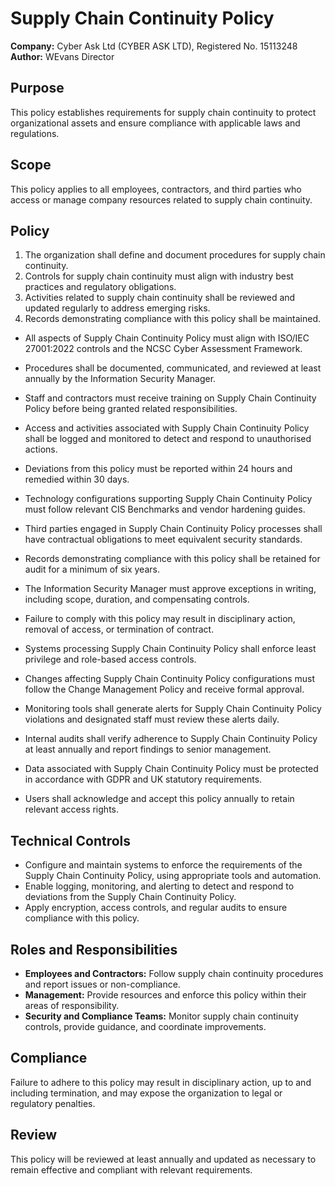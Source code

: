 # Supply Chain Continuity Policy

**Company:** Cyber Ask Ltd (CYBER ASK LTD), Registered No. 15113248  
**Author:** WEvans Director

## Purpose

This policy establishes requirements for supply chain continuity to protect organizational assets and ensure compliance with applicable laws and regulations.

## Scope

This policy applies to all employees, contractors, and third parties who access or manage company resources related to supply chain continuity.

## Policy
1. The organization shall define and document procedures for supply chain continuity.
2. Controls for supply chain continuity must align with industry best practices and regulatory obligations.
3. Activities related to supply chain continuity shall be reviewed and updated regularly to address emerging risks.
4. Records demonstrating compliance with this policy shall be maintained.

- All aspects of Supply Chain Continuity Policy must align with ISO/IEC 27001:2022 controls and the NCSC Cyber Assessment Framework.
- Procedures shall be documented, communicated, and reviewed at least annually by the Information Security Manager.
- Staff and contractors must receive training on Supply Chain Continuity Policy before being granted related responsibilities.
- Access and activities associated with Supply Chain Continuity Policy shall be logged and monitored to detect and respond to unauthorised actions.
- Deviations from this policy must be reported within 24 hours and remedied within 30 days.
- Technology configurations supporting Supply Chain Continuity Policy must follow relevant CIS Benchmarks and vendor hardening guides.
- Third parties engaged in Supply Chain Continuity Policy processes shall have contractual obligations to meet equivalent security standards.
- Records demonstrating compliance with this policy shall be retained for audit for a minimum of six years.
- The Information Security Manager must approve exceptions in writing, including scope, duration, and compensating controls.
- Failure to comply with this policy may result in disciplinary action, removal of access, or termination of contract.

- Systems processing Supply Chain Continuity Policy shall enforce least privilege and role-based access controls.
- Changes affecting Supply Chain Continuity Policy configurations must follow the Change Management Policy and receive formal approval.
- Monitoring tools shall generate alerts for Supply Chain Continuity Policy violations and designated staff must review these alerts daily.
- Internal audits shall verify adherence to Supply Chain Continuity Policy at least annually and report findings to senior management.
- Data associated with Supply Chain Continuity Policy must be protected in accordance with GDPR and UK statutory requirements.
- Users shall acknowledge and accept this policy annually to retain relevant access rights.

## Technical Controls

- Configure and maintain systems to enforce the requirements of the Supply Chain Continuity Policy, using appropriate tools and automation.
- Enable logging, monitoring, and alerting to detect and respond to deviations from the Supply Chain Continuity Policy.
- Apply encryption, access controls, and regular audits to ensure compliance with this policy.

## Roles and Responsibilities

- **Employees and Contractors:** Follow supply chain continuity procedures and report issues or non-compliance.
- **Management:** Provide resources and enforce this policy within their areas of responsibility.
- **Security and Compliance Teams:** Monitor supply chain continuity controls, provide guidance, and coordinate improvements.

## Compliance

Failure to adhere to this policy may result in disciplinary action, up to and including termination, and may expose the organization to legal or regulatory penalties.

## Review

This policy will be reviewed at least annually and updated as necessary to remain effective and compliant with relevant requirements.
